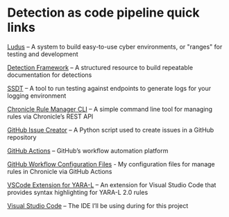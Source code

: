 # Detection as code pipeline quick links

[Ludus](https://gitlab.com/badsectorlabs/ludus) – A system to build easy-to-use cyber environments, or "ranges" for testing and development

[Detection Framework](https://github.com/the2dl/detection-framework) – A structured resource to build repeatable documentation for detections

[SSDT](https://github.com/the2dl/SSDT) – A tool to run testing against endpoints to generate logs for your logging environment 

[Chronicle Rule Manager CLI](https://github.com/chronicle/detection-rules/tree/main/tools/rule_manager) – A simple command line tool for managing rules via Chronicle’s REST API

[GitHub Issue Creator](https://github.com/the2dl/scripts/blob/main/issues.py) – A Python script used to create issues in a GitHub repository

[GitHub Actions](https://github.com/features/actions) – GitHub’s workflow automation platform

[GitHub Workflow Configuration Files](https://github.com/the2dl/scripts/tree/main/workflows) - My configuration files for manage rules in Chronicle via GitHub Actions

[VSCode Extension for YARA-L](https://github.com/chronicle/yara-l-extension) – An extension for Visual Studio Code that provides syntax highlighting for YARA-L 2.0 rules

[Visual Studio Code](https://code.visualstudio.com/) – The IDE I’ll be using during for this project
